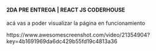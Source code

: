 <h4> 2DA PRE ENTREGA | REACT JS CODERHOUSE</h4>
<p> acá vas a poder visualizar la página en funcionamiento </p>
<p> https://www.awesomescreenshot.com/video/21354904?key=4b1691969da6dc429b55fd19c4813a36 </p>